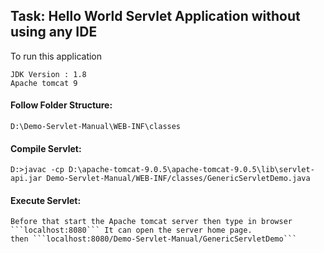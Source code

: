 ## Task: Hello World Servlet Application without using any IDE
To run this application
```
JDK Version : 1.8
Apache tomcat 9
``` 

#### Follow Folder Structure:
```
D:\Demo-Servlet-Manual\WEB-INF\classes
```
#### Compile Servlet:
```
D:>javac -cp D:\apache-tomcat-9.0.5\apache-tomcat-9.0.5\lib\servlet-api.jar Demo-Servlet-Manual/WEB-INF/classes/GenericServletDemo.java
```
#### Execute Servlet:
```
Before that start the Apache tomcat server then type in browser ```localhost:8080``` It can open the server home page.
then ```localhost:8080/Demo-Servlet-Manual/GenericServletDemo```
```